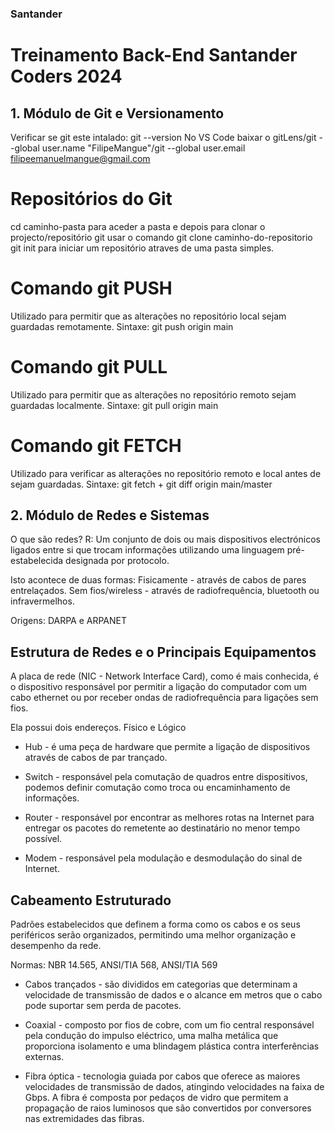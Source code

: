 ### Santander
# Treinamento Back-End Santander Coders 2024 

## 1.  Módulo de Git e Versionamento 
Verificar se git este intalado: git --version 
No VS Code baixar o gitLens/git --global user.name "FilipeMangue"/git --global user.email filipeemanuelmangue@gmail.com

# Repositórios do Git
cd caminho-pasta para aceder a pasta e depois para clonar o projecto/repositório git usar o comando git clone caminho-do-repositorio 
git init para iniciar um repositório atraves de uma pasta simples.

# Comando git PUSH
Utilizado para permitir que as alterações no repositório local sejam guardadas remotamente.
Sintaxe: git push origin main

# Comando git PULL
Utilizado para permitir que as alterações no repositório remoto sejam guardadas localmente.
Sintaxe: git pull origin main

# Comando git FETCH
Utilizado para verificar as alterações no repositório remoto e local antes de sejam guardadas.
Sintaxe: git fetch + git diff origin main/master

## 2. Módulo de Redes e Sistemas

O que são redes? R: Um conjunto de dois ou mais dispositivos electrónicos ligados entre si que trocam informações utilizando uma linguagem pré-estabelecida designada por protocolo.

Isto acontece de duas formas: 
Fisicamente - através de cabos de pares entrelaçados. 
Sem fios/wireless - através de radiofrequência, bluetooth ou infravermelhos.

Origens: DARPA e ARPANET

## Estrutura de Redes e o Principais Equipamentos

A placa de rede (NIC - Network Interface Card), como é mais conhecida, é o dispositivo responsável por permitir a ligação do computador com um cabo ethernet ou por receber ondas de radiofrequência para ligações sem fios.

Ela possui dois endereços. Físico e Lógico
* Hub - é uma peça de hardware que permite a ligação de dispositivos através de cabos de par trançado. 

* Switch - responsável pela comutação de quadros entre dispositivos, podemos definir comutação como troca ou encaminhamento de informações.

* Router - responsável por encontrar as melhores rotas na Internet para entregar os pacotes do remetente ao destinatário no menor tempo possível.

* Modem - responsável pela modulação e desmodulação do sinal de Internet.

## Cabeamento Estruturado

Padrões estabelecidos que definem a forma como os cabos e os seus periféricos serão organizados, permitindo uma melhor organização e desempenho da rede.

Normas: NBR 14.565, ANSI/TIA 568, ANSI/TIA 569

* Cabos trançados - são divididos em categorias que determinam a velocidade de transmissão de dados e o alcance em metros que o cabo pode suportar sem perda de pacotes.

* Coaxial - composto por fios de cobre, com um fio central responsável pela condução do impulso eléctrico, uma malha metálica que proporciona isolamento e uma blindagem plástica contra interferências externas.

* Fibra óptica - tecnologia guiada por cabos que oferece as maiores velocidades de transmissão de dados, atingindo velocidades na faixa de Gbps. A fibra é composta por pedaços de vidro que permitem a propagação de raios luminosos que são convertidos por conversores nas extremidades das fibras.